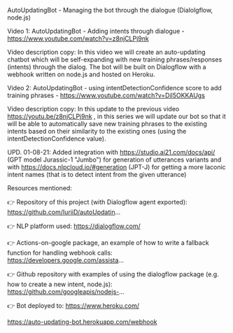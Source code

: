 AutoUpdatingBot - Managing the bot through the dialogue (Dialolgflow, node.js)

Video 1: AutoUpdatingBot - Adding intents through dialogue - https://www.youtube.com/watch?v=z8njCLPj9nk

Video description copy:
In this video we will create an auto-updating chatbot which will be self-expanding with new training phrases/responses (intents) through the dialog. The bot will be built on Dialogflow with a webhook written on node.js and hosted on Heroku.

Video 2: AutoUpdatingBot - using intentDetectionConfidence score to add training phrases - https://www.youtube.com/watch?v=Dil5OKKAUgs

Video description copy:
In this update to the previous video https://youtu.be/z8njCLPj9nk , in this series we will update our
bot so that it will be able to automatically save new training phrases to the existing intents based on their similarity to the existing ones (using the intentDetectionConfidence value).

UPD. 01-08-21: Added integration with https://studio.ai21.com/docs/api/ (GPT model Jurassic-1 "Jumbo") for generation of utterances variants and with https://docs.nlpcloud.io/#generation (JPT-J) for getting a more laconic intent names (that is to detect intent from the given utterance)

Resources mentioned:

👉 Repository of this project (with Dialogflow agent exported): https://github.com/IuriiD/autoUpdatin...

👉 NLP platform used: https://dialogflow.com/

👉 Actions-on-google package, an example of how to write a fallback function for handling webhook calls: https://developers.google.com/assista...

👉 Github repository with examples of using the dialogflow package (e.g. how to create a new intent, node.js): https://github.com/googleapis/nodejs-...

👉 Bot deployed to: https://www.heroku.com/

https://auto-updating-bot.herokuapp.com/webhook